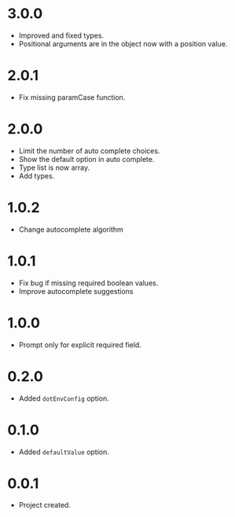 # 3.0.0

- Improved and fixed types.
- Positional arguments are in the object now with a position value.

# 2.0.1

- Fix missing paramCase function.

# 2.0.0

- Limit the number of auto complete choices.
- Show the default option in auto complete.
- Type list is now array.
- Add types.

# 1.0.2

- Change autocomplete algorithm

# 1.0.1

- Fix bug if missing required boolean values.
- Improve autocomplete suggestions

# 1.0.0

- Prompt only for explicit required field.

# 0.2.0

- Added `dotEnvConfig` option.

# 0.1.0

- Added `defaultValue` option.

# 0.0.1

- Project created.
